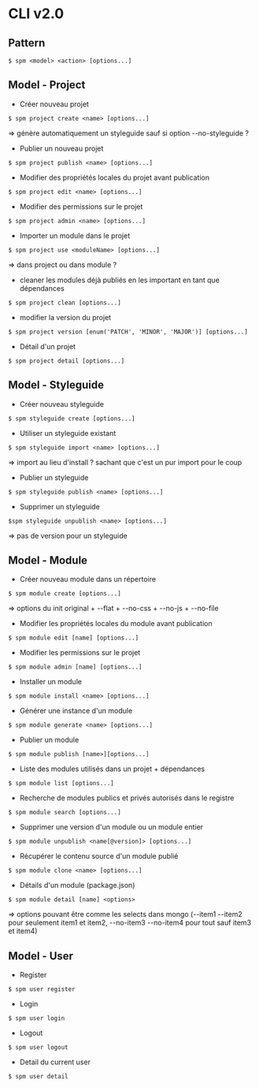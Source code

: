 # CLI v2.0

## Pattern

```shell
$ spm <model> <action> [options...]
```

## Model - Project

* Créer nouveau projet
```shell
$ spm project create <name> [options...]
```
=> génère automatiquement un styleguide sauf si option --no-styleguide ?

* Publier un nouveau projet
```shell
$ spm project publish <name> [options...]
```
* Modifier des propriétés locales du projet avant publication
```shell
$ spm project edit <name> [options...]
```
* Modifier des permissions sur le projet
```shell
$ spm project admin <name> [options...]
```
* Importer un module dans le projet
```shell
$ spm project use <moduleName> [options...]
```
=> dans project ou dans module ?

* cleaner les modules déjà publiés en les important en tant que dépendances
```shell
$ spm project clean [options...]
```
* modifier la version du projet
```shell
$ spm project version [enum('PATCH', 'MINOR', 'MAJOR')] [options...]
```
* Détail d'un projet
```shell
$ spm project detail [options...]
```

## Model - Styleguide

* Créer nouveau styleguide
```shell
$ spm styleguide create [options...]
```

* Utiliser un styleguide existant
```shell
$ spm styleguide import <name> [options...]
```
=> import au lieu d'install ? sachant que c'est un pur import pour le coup

* Publier un styleguide
```shell
$ spm styleguide publish <name> [options...]
```
* Supprimer un styleguide
```shell
$spm styleguide unpublish <name> [options...]
```
=> pas de version pour un styleguide

## Model - Module

* Créer nouveau module dans un répertoire
```shell
$ spm module create [options...]
```
=> options du init original + --flat + --no-css + --no-js + --no-file

* Modifier les propriétés locales du module avant publication
```shell
$ spm module edit [name] [options...]
```
* Modifier les permissions sur le projet
```shell
$ spm module admin [name] [options...]
```
* Installer un module
```shell
$ spm module install <name> [options...]
```
* Générer une instance d'un module
```shell
$ spm module generate <name> [options...]
```
* Publier un module
```shell
$ spm module publish [name>][options...]
```
* Liste des modules utilisés dans un projet + dépendances
```shell
$ spm module list [options...]
```
* Recherche de modules publics et privés autorisés dans le registre
```shell
$ spm module search [options...]
```
* Supprimer une version d'un module ou un module entier
```shell
$ spm module unpublish <name[@version]> [options...]
```
* Récupérer le contenu source d'un module publié
```shell
$ spm module clone <name> [options...]
```
* Détails d'un module (package.json)
```shell
$ spm module detail [name] <options>
```
=> options pouvant être comme les selects dans mongo (--item1 --item2 pour seulement item1 et item2, --no-item3 --no-item4 pour tout sauf item3 et item4)

## Model - User

* Register
```shell
$ spm user register
```
* Login
```shell
$ spm user login
```
* Logout
```shell
$ spm user logout
```
* Detail du current user
```shell
$ spm user detail
```
